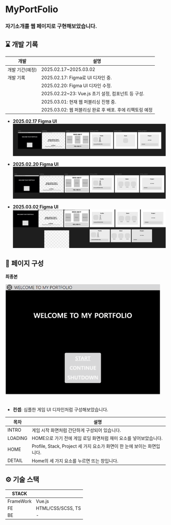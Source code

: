 
# MyPortFolio

### 자기소개를 웹 페이지로 구현해보았습니다.

## ⌛ 개발 기록

| 개발            | 설명                                                     |
| --------------- | -------------------------------------------------------- |
| 개발 기간(예정) | 2025.02.17~2025.03.02                                    |
| 개발 기록       | 2025.02.17: Figma로 UI 디자인 중.                        |
|                 | 2025.02.20: Figma UI 디자인 수정.                        |
|                 | 2025.02.22~23: Vue.js 초기 설정, 컴포넌트 등 구성.       |
|                 | 2025.03.01: 현재 웹 퍼블리싱 진행 중.                    |
|                 | 2025.03.02: 웹 퍼블리싱 완료 후 배포. 후에 리팩토링 예정 |

- **2025.02.17 Figma UI**
  ![Figma20250217](https://github.com/teumYee/MyPortFolio/blob/main/Figma20250217.png)

- **2025.02.20 Figma UI**
  ![Figma20250220](https://github.com/teumYee/MyPortFolio/blob/main/Figma20250220.png)

- **2025.03.02 Figma UI**
  ![Figma20250302](https://github.com/teumYee/MyPortFolio/blob/main/Figma20250302.png)

## 🧐 페이지 구성

**최종본**

![웹페이지](https://github.com/teumYee/MyPortFolio/blob/main/%EC%9B%B9%ED%8E%98%EC%9D%B4%EC%A7%80.gif)

- **컨셉**: 심플한 게임 UI 디자인처럼 구성해보았습니다.

| 목차    | 설명                                                                     |
| ------- | ------------------------------------------------------------------------ |
| INTRO   | 게임 시작 화면처럼 간단하게 구성되어 있습니다.                           |
| LOADING | HOME으로 가기 전에 게임 로딩 화면처럼 재미 요소를 넣어보았습니다.        |
| HOME    | Profile, Stack, Project 세 가지 요소가 화면이 한 눈에 보이는 화면입니다. |
| DETAIL  | Home의 세 가지 요소를 누르면 뜨는 창입니다.                              |

## ⚙️ 기술 스택

| STACK     |                   |
| --------- | ----------------- |
| FrameWork | Vue.js            |
| FE        | HTML/CSS/SCSS, TS |
| BE        | -                 |
